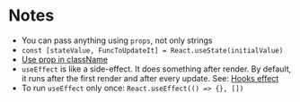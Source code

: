 # Notes

* You can pass anything using `props`, not only strings
* `const [stateValue, FuncToUpdateIt] = React.useState(initialValue)`
* [Use prop in className](https://stackoverflow.com/questions/32230635/passing-in-class-names-to-react-components)
* `useEffect` is like a side-effect. It does something after render. By default, it runs after the first render and after every update. See: [Hooks effect](https://reactjs.org/docs/hooks-effect.html)
* To run `useEffect` only once: `React.useEffect(() => {}, [])`